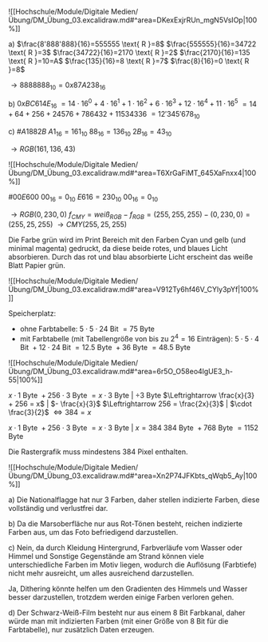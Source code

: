 ![[Hochschule/Module/Digitale Medien/Übung/DM_Übung_03.excalidraw.md#^area=DKexExjrRUn_mgN5VsIOp|100%]]

a)
$\frac{8'888'888}{16}=555555 \text{ R }=8$
$\frac{555555}{16}=34722 \text{ R }=3$
$\frac{34722}{16}=2170 \text{ R }=2$
$\frac{2170}{16}=135 \text{ R }=10=A$
$\frac{135}{16}=8 \text{ R }=7$
$\frac{8}{16}=0 \text{ R }=8$

$\to 8888888_{10} = 0x87A238_{16}$

b)
$0xBC614E_{16}$
$=14 \cdot 16^{0} + 4 \cdot 16^{1} + 1 \cdot 16^{2} + 6 \cdot 16^{3} + 12 \cdot 16^{4} + 11 \cdot 16^{5}$
$=14 + 64 + 256 +24576 + 786432 + 11534336$
$=12'345'678_{10}$

c)
$\#A1882B$
$A1_{16}=161_{10}$
$88_{16}=136_{10}$
$2B_{16}=43_{10}$

$\to RGB(161, 136, 43)$

<div style='page-break-after: always;'></div>

![[Hochschule/Module/Digitale Medien/Übung/DM_Übung_03.excalidraw.md#^area=T6XrGaFiMT_645XaFnxx4|100%]]

$\#00E600$
$00_{16}=0_{10}$
$E6{16}=230_{10}$
$00_{16}=0_{10}$

$\to RGB(0, 230, 0)$
$f_{CMY} = weiß_{RGB}-f_{RGB} = (255, 255, 255) - (0, 230, 0) = (255, 25, 255)$
$\to CMY(255, 25, 255)$

Die Farbe grün wird im Print Bereich mit den Farben Cyan und gelb (und minimal magenta) gedruckt, da diese beide rotes, und blaues Licht absorbieren.
Durch das rot und blau absorbierte Licht erscheint das weiße Blatt Papier grün.

<div style='page-break-after: always;'></div>

![[Hochschule/Module/Digitale Medien/Übung/DM_Übung_03.excalidraw.md#^area=V912Ty6hf46V_CYly3pYf|100%]]

Speicherplatz:

- ohne Farbtabelle:
    $5 \cdot 5 \cdot 24 \text{ Bit }$
    $=75\text{ Byte }$
- mit Farbtabelle (mit Tabellengröße von bis zu $2^{4}=16$ Einträgen):
    $5 \cdot 5 \cdot 4 \text{ Bit } + 12 \cdot 24 \text{ Bit }$
    $=12.5\text{ Byte } + 36 \text{ Byte }$
    $=48.5 \text{ Byte }$

<div style='page-break-after: always;'></div>

![[Hochschule/Module/Digitale Medien/Übung/DM_Übung_03.excalidraw.md#^area=6r5O_O58eo4lgUE3_h-55|100%]]

$x \cdot 1 \text{ Byte } + 256 \cdot 3 \text{ Byte } = x \cdot 3 \text{ Byte }$ | $\div 3\text{ Byte }$
$\Leftrightarrow \frac{x}{3}  + 256 = x$ | $- \frac{x}{3}$
$\Leftrightarrow 256 = \frac{2x}{3}$ | $\cdot \frac{3}{2}$
$\Leftrightarrow 384 = x$

$x \cdot 1 \text{ Byte } + 256 \cdot 3 \text{ Byte } = x \cdot 3 \text{ Byte }$ | $x=384$
$384 \text{ Byte } + 768 \text{ Byte } = 1152 \text{ Byte }$

Die Rastergrafik muss mindestens 384 Pixel enthalten.

<div style='page-break-after: always;'></div>

![[Hochschule/Module/Digitale Medien/Übung/DM_Übung_03.excalidraw.md#^area=Xn2P74JFKbts_qWqb5_Ay|100%]]

a)
Die Nationalflagge hat nur 3 Farben, daher stellen indizierte Farben, diese vollständig und verlustfrei dar.

b)
Da die Marsoberfläche nur aus Rot-Tönen besteht, reichen indizierte Farben aus, um das Foto befriedigend darzustellen.

c)
Nein, da durch Kleidung Hintergrund, Farbverläufe vom Wasser oder Himmel und Sonstige Gegenstände am Strand können viele unterschiedliche Farben im Motiv liegen, wodurch die Auflösung (Farbtiefe) nicht mehr ausreicht, um alles ausreichend darzustellen.

Ja, Dithering könnte helfen um den Gradienten des Himmels und Wasser besser darzustellen, trotzdem werden einige Farben verloren gehen.

d)
Der Schwarz-Weiß-Film besteht nur aus einem $8\text{ Bit Farbkanal}$, daher würde man mit indizierten Farben (mit einer Größe von $8\text{ Bit }$ für die Farbtabelle), nur zusätzlich Daten erzeugen.
